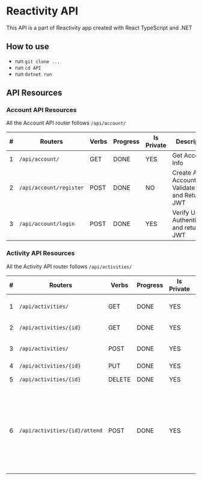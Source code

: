 # Reactivity API

This API is a part of Reactivity app created with React TypeScript and .NET

## How to use

- run `git clone ...`
- run `cd API`
- run `dotnet run`

## API Resources

### Account API Resources

All the Account API router follows `/api/account/`

| #   | Routers                   | Verbs  | Progress | Is Private | Description                                      |
| --- | ------------------------- | ------ | -------- | ---------- | ------------------------------------------------ |
| 1   | `/api/account/`                | GET    | DONE     | YES        | Get Account Info |
| 2   | `/api/account/register`                | POST   | DONE     | NO         | Create An Account and Validate Fields and Return JWT |
| 3   | `/api/account/login`          | POST   | DONE     | YES         | Verify User Authentication and return JWT |

### Activity API Resources

All the Activity API router follows `/api/activities/`

| #   | Routers                   | Verbs  | Progress | Is Private | Description                                      |
| --- | ------------------------- | ------ | -------- | ---------- | ------------------------------------------------ |
| 1   | `/api/activities/`                | GET    | DONE     | YES        | Get Activities Info |
| 2   | `/api/activities/{id}`                | GET   | DONE     | YES         | Get an Activity |
| 3   | `/api/activities/`          | POST   | DONE     | YES         | Create a new Activity |
| 4   | `/api/activities/{id}` | PUT   | DONE     | YES         | Edit Activity |
| 5   | `/api/activities/{id}` | DELETE  | DONE     | YES         | Delete Activity |
| 6   | `/api/activities/{id}/attend` | POST  | DONE     | YES         | Attend Activity if not Host, Remove attendance if attending as attendee, Cancel Activity as host |
